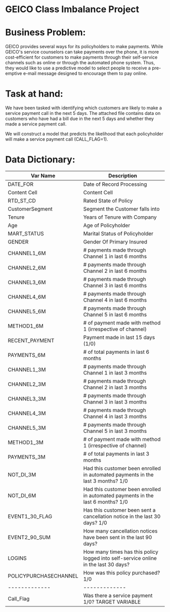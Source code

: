 # GEICO Class Imbalance Project
 
# Business Problem:
GEICO provides several ways for its policyholders to make payments. While GEICO's service counselors can take payments over the phone, it is more cost-efficient for customers to make payments through their self-service channels such as online or through the automated phone system. Thus, they would like to use a predictive model to select people to receive a pre-emptive e-mail message designed to encourage them to pay online.

# Task at hand:

We have been tasked with identifying which customers are likely to make a service payment call in the next 5 days. The attached file contains data on customers who have had a bill due in the next 5 days and whether they made a service payment call. 

We will construct a model that predicts the likelihood that each policyholder will make a service payment call (CALL_FLAG=1). 

# Data Dictionary:
Var Name      | Description
------------- | -------------
DATE_FOR      | Date of Record Processing
Content Cell  | Content Cell
RTD_ST_CD     | Rated State of Policy
CustomerSegment  | Segment the Customer falls into
Tenure  | Years of Tenure with Company
Age  | Age of Policyholder
MART_STATUS  | Marital Status of Policyholder
GENDER  | Gender Of Primary Insured
CHANNEL1_6M  | # payments made through Channel 1 in last 6 months
CHANNEL2_6M  |  # payments made through Channel 2 in last 6 months
CHANNEL3_6M  |  # payments made through Channel 3 in last 6 months
CHANNEL4_6M  |  # payments made through Channel 4 in last 6 months
CHANNEL5_6M  |  # payments made through Channel 5 in last 6 months
METHOD1_6M  |  # of payment made with method 1 (irrespective of channel)
RECENT_PAYMENT  | Payment made in last 15 days (1/0)
PAYMENTS_6M  |  # of total payments in last 6 months
CHANNEL1_3M  |  # payments made through Channel 1 in last 3 months
CHANNEL2_3M  |  # payments made through Channel 2 in last 3 months
CHANNEL3_3M  | # payments made through Channel 3 in last 3 months
CHANNEL4_3M  |  # payments made through Channel 4 in last 3 months
CHANNEL5_3M  |  # payments made through Channel 5 in last 3 months
METHOD1_3M  |  # of payment made with method 1 (irrespective of channel)
PAYMENTS_3M  |  # of total payments in last 3 months
NOT_DI_3M  |  Had this customer been enrolled in automated payments in the last 3 months? 1/0
NOT_DI_6M  |  Had this customer been enrolled in automated payments in the last 6 months? 1/0
EVENT1_30_FLAG  |  Has this customer been sent a cancellation notice in the last 30 days? 1/0
EVENT2_90_SUM  |  How many cancellation notices have been sent in the last 90 days?
LOGINS  |  How many times has this policy logged into self-service online in the last 30 days?
POLICYPURCHASECHANNEL  |  How was this policy purchased? 1/0
------------- | -------------
Call_Flag  |  Was there a service payment 1/0? TARGET VARIABLE
 
 
